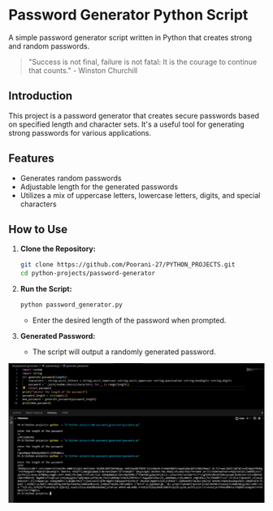 # Password Generator Python Script

A simple password generator script written in Python that creates strong and random passwords.

> "Success is not final, failure is not fatal: It is the courage to continue that counts." - Winston Churchill


## Introduction

This project is a password generator that creates secure passwords based on specified length and character sets. It's a useful tool for generating strong passwords for various applications.

## Features

- Generates random passwords
- Adjustable length for the generated passwords
- Utilizes a mix of uppercase letters, lowercase letters, digits, and special characters

## How to Use

1. **Clone the Repository:**
    ```bash
    git clone https://github.com/Poorani-27/PYTHON_PROJECTS.git
    cd python-projects/password-generator
    ```

2. **Run the Script:**
    ```bash
    python password_generator.py
    ```
    - Enter the desired length of the password when prompted.

3. **Generated Password:**
    - The script will output a randomly generated password.

![](Untitled.png)




